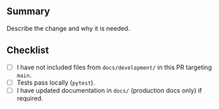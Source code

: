 <!--
If this PR targets `main`, do NOT include files from `docs/development/`.
Development docs belong under `docs/development/` and should not be merged to `main`.
-->

## Summary

Describe the change and why it is needed.

## Checklist
- [ ] I have not included files from `docs/development/` in this PR targeting `main`.
- [ ] Tests pass locally (`pytest`).
- [ ] I have updated documentation in `docs/` (production docs only) if required.
